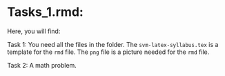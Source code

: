 # Tasks_1.rmd:

Here, you will find:

Task 1: You need all the files in the folder. The `svm-latex-syllabus.tex` is a template for the `rmd` file. The `png` file is a picture needed for the `rmd` file.

Task 2: A math problem.
